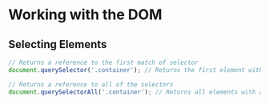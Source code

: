 # Working with the DOM

## Selecting Elements

```js
// Returns a reference to the first match of selector
document.querySelector('.container'); // Returns the first element with a class of 'container'

// Returns a reference to all of the selectors
document.querySelectorAll('.container'); // Returns all elements with a class of 'container'
```
